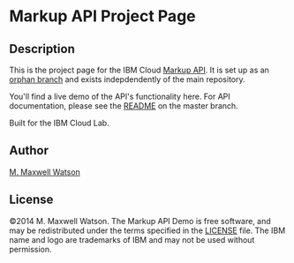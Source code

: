 # Markup API Project Page
## Description
This is the project page for the IBM Cloud [Markup
API](https://github.com/mmwtsn/markup-api). It is set up as an [orphan
branch](https://help.github.com/articles/creating-project-pages-manually) and
exists indepdendently of the main repository.

You'll find a live demo of the API's functionality here. For API documentation,
please see the [README](https://github.com/mmwtsn/markup-api#markup-api) on the
master branch.

Built for the IBM Cloud Lab.

## Author
[M. Maxwell Watson](http://mmwtsn.com/)

## License
©2014 M. Maxwell Watson. The Markup API Demo is free software, and may be
redistributed under the terms specified in the
[LICENSE](https://github.com/mmwtsn/markup-api/blob/gh-pages/LICENSE) file. The
IBM name and logo are trademarks of IBM and may not be used without permission.
